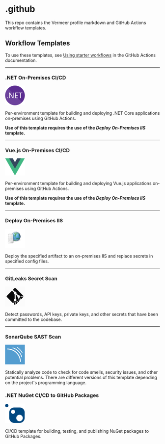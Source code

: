 # .github

This repo contains the Vermeer profile markdown and GitHub Actions workflow templates.

## Workflow Templates

To use these templates, see [Using starter workflows](https://docs.github.com/en/actions/using-workflows/using-starter-workflows#using-starter-workflows) in the GitHub Actions documentation.

---

### .NET On-Premises CI/CD

<img src="./workflow-templates/net.svg" title=".NET On-Premises CI/CD" alt=".NET On-Premises CI/CD" width="64"/>

Per-environment template for building and deploying .NET Core applications on-premises using GitHub Actions.

**Use of this template requires the use of the _Deploy On-Premises IIS_ template.**

---

### Vue.js On-Premises CI/CD

<img src="./workflow-templates/vue.svg" title="Vue.js On-Premises CI/CD" alt="Vue.js On-Premises CI/CD" width="64"/>

Per-environment template for building and deploying Vue.js applications on-premises using GitHub Actions.

**Use of this template requires the use of the _Deploy On-Premises IIS_ template.**

---

### Deploy On-Premises IIS

<img src="./workflow-templates/web-server.svg" title="Deploy On-Premises IIS" alt="VDeploy On-Premises IIS" width="64"/>

Deploy the specified artifact to an on-premises IIS and replace secrets in specified config files.

---

### GitLeaks Secret Scan

<img src="./workflow-templates/gitleaks.svg" title="GitLeaks Secret Scan" alt="GitLeaks Secret Scan" width="64"/>

Detect passwords, API keys, private keys, and other secrets that have been committed to the codebase.

---

### SonarQube SAST Scan

<img src="./workflow-templates/SonarQube.svg" title="SonarQube SAST Scan" alt="SonarQube SAST Scan" width="64"/>

Statically analyze code to check for code smells, security issues, and other potential problems. There are different versions of this template depending on the project's programming language.

### .NET NuGet CI/CD to GitHub Packages

<img src="./workflow-templates/nuget.svg" title=".NET NuGet CI/CD to GitHub Packages" alt=".NET NuGet CI/CD to GitHub Packages" width="64"/>

CI/CD template for building, testing, and publishing NuGet packages to GitHub Packages.
